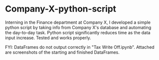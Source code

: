 # Company-X-python-script
Interning in the Finance department at Company X, I developed a simple python script by taking info from Company X's 
database and automating the day-to-day task. 
Python script significantly reduces time as the data input increase. 
Tested and works properly.

FYI:
DataFrames do not output correctly in "Tax Write Off.ipynb". Attached are screenshots of the starting 
and finished DataFrames.
